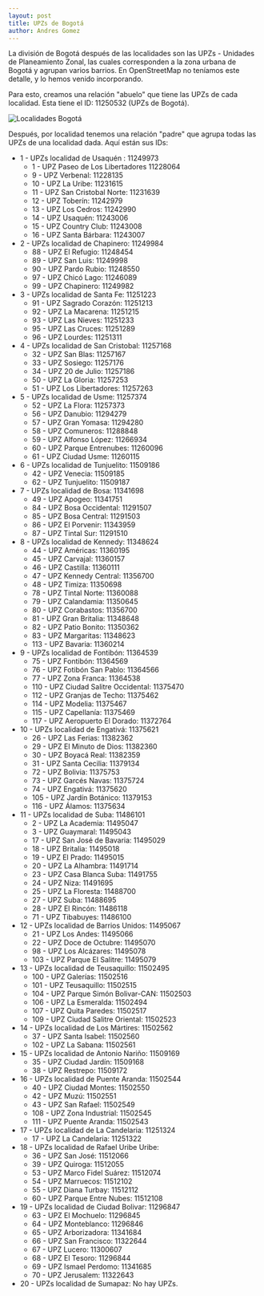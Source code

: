 ```yaml
---
layout: post
title: UPZs de Bogotá
author: Andres Gomez
---
```


La división de Bogotá después de las localidades son las UPZs - Unidades de Planeamiento Zonal, las cuales corresponden a la zona urbana de Bogotá y agrupan varios barrios.
En OpenStreetMap no teníamos este detalle, y lo hemos venido incorporando.

Para esto, creamos una relación "abuelo" que tiene las UPZs de cada localidad. Esta tiene el ID: 11250532 (UPZs de Bogotá).

![Localidades Bogotá](/bogota/img/2020-08-26-UPZs-Bogota.png)

Después, por localidad tenemos una relación "padre" que agrupa todas las UPZs de una localidad dada. Aquí están sus IDs:

* 1 - UPZs localidad de Usaquén : 11249973
  * 1 - UPZ Paseo de Los Libertadores 11228064
  * 9 - UPZ Verbenal: 11228135
  * 10 - UPZ La Uribe: 11231615
  * 11 - UPZ San Cristobal Norte: 11231639
  * 12 - UPZ Toberín: 11242979
  * 13 - UPZ Los Cedros: 11242990
  * 14 - UPZ Usaquén: 11243006
  * 15 - UPZ Country Club: 11243008
  * 16 - UPZ Santa Bárbara: 11243007
* 2 - UPZs localidad de Chapinero: 11249984
  * 88 - UPZ El Refugio: 11248454
  * 89 - UPZ San Luis: 11249998
  * 90 - UPZ Pardo Rubio: 11248550
  * 97 - UPZ Chicó Lago: 11246089
  * 99 - UPZ Chapinero: 11249982
* 3 - UPZs localidad de Santa Fe: 11251223
  * 91 - UPZ Sagrado Corazón: 11251213
  * 92 - UPZ La Macarena: 11251215
  * 93 - UPZ Las Nieves: 11251233
  * 95 - UPZ Las Cruces: 11251289
  * 96 - UPZ Lourdes: 11251311
* 4 - UPZs localidad de San Cristobal: 11257168
  * 32 - UPZ San Blas: 11257167
  * 33 - UPZ Sosiego: 11257176
  * 34 - UPZ 20 de Julio: 11257186
  * 50 - UPZ La Gloria: 11257253
  * 51 - UPZ Los Libertadores: 11257263
* 5 - UPZs localidad de Usme: 11257374
  * 52 - UPZ La Flora: 11257373
  * 56 - UPZ Danubio: 11294279
  * 57 - UPZ Gran Yomasa: 11294280
  * 58 - UPZ Comuneros: 11288848
  * 59 - UPZ Alfonso López: 11266934
  * 60 - UPZ Parque Entrenubes: 11260096
  * 61 - UPZ Ciudad Usme: 11260115
* 6 - UPZs localidad de Tunjuelito: 11509186
  * 42 - UPZ Venecia: 11509185
  * 62 - UPZ Tunjuelito: 11509187
* 7 - UPZs localidad de Bosa: 11341698
  * 49 - UPZ Apogeo: 11341751
  * 84 - UPZ Bosa Occidental: 11291507
  * 85 - UPZ Bosa Central: 11291503
  * 86 - UPZ El Porvenir: 11343959
  * 87 - UPZ Tintal Sur: 11291510
* 8 - UPZs localidad de Kennedy: 11348624
  * 44 - UPZ Américas: 11360195
  * 45 - UPZ Carvajal: 11360157
  * 46 - UPZ Castilla: 11360111
  * 47 - UPZ Kennedy Central: 11356700
  * 48 - UPZ Timiza: 11350698
  * 78 - UPZ Tintal Norte: 11360088
  * 79 - UPZ Calandamia: 11350645
  * 80 - UPZ Corabastos: 11356700
  * 81 - UPZ Gran Britalia: 11348648
  * 82 - UPZ Patio Bonito: 11350362
  * 83 - UPZ Margaritas: 11348623
  * 113 - UPZ Bavaria: 11360214
* 9 - UPZs localidad de Fontibón: 11364539
  * 75 - UPZ Fontibón: 11364569
  * 76 - UPZ Fotibón San Pablo: 11364566
  * 77 - UPZ Zona Franca: 11364538
  * 110 - UPZ Ciudad Salitre Occidental: 11375470
  * 112 - UPZ Granjas de Techo: 11375462
  * 114 - UPZ Modelia: 11375467
  * 115 - UPZ Capellanía: 11375469
  * 117 - UPZ Aeropuerto El Dorado: 11372764
* 10 - UPZs localidad de Engativá: 11375621
  * 26 - UPZ Las Ferias: 11382362
  * 29 - UPZ El Minuto de Dios: 11382360
  * 30 - UPZ Boyacá Real: 11382359
  * 31 - UPZ Santa Cecilia: 11379134
  * 72 - UPZ Bolivia: 11375753
  * 73 - UPZ Garcés Navas: 11375724
  * 74 - UPZ Engativá: 11375620
  * 105 - UPZ Jardín Botánico: 11379153
  * 116 - UPZ Álamos: 11375634
* 11 - UPZs localidad de Suba: 11486101
  * 2 - UPZ La Academia: 11495047
  * 3 - UPZ Guaymaral: 11495043
  * 17 - UPZ San José de Bavaria: 11495029
  * 18 - UPZ Britalia: 11495018
  * 19 - UPZ El Prado: 11495015
  * 20 - UPZ La Alhambra: 11491714
  * 23 - UPZ Casa Blanca Suba: 11491755
  * 24 - UPZ Niza: 11491695
  * 25 - UPZ La Floresta: 11488700
  * 27 - UPZ Suba: 11488695
  * 28 - UPZ El Rincón: 11486118
  * 71 - UPZ Tibabuyes: 11486100
* 12 - UPZs localidad de Barrios Unidos: 11495067
  * 21 - UPZ Los Andes: 11495066
  * 22 - UPZ Doce de Octubre: 11495070
  * 98 - UPZ Los Alcázares: 11495078
  * 103 - UPZ Parque El Salitre: 11495079
* 13 - UPZs localidad de Teusaquillo: 11502495
  * 100 - UPZ Galerías: 11502516
  * 101 - UPZ Teusaquillo: 11502515
  * 104 - UPZ Parque Simón Bolivar-CAN: 11502503
  * 106 - UPZ La Esmeralda: 11502494
  * 107 - UPZ Quita Paredes: 11502517
  * 109 - UPZ Ciudad Salitre Oriental: 11502523
* 14 - UPZs localidad de Los Mártires: 11502562
  * 37 - UPZ Santa Isabel: 11502560
  * 102 - UPZ La Sabana: 11502561
* 15 - UPZs localidad de Antonio Nariño: 11509169
  * 35 - UPZ Ciudad Jardín: 11509168
  * 38 - UPZ Restrepo: 11509172
* 16 - UPZs localidad de Puente Aranda: 11502544
  * 40 - UPZ Ciudad Montes: 11502550
  * 42 - UPZ Muzú: 11502551
  * 43 - UPZ San Rafael: 11502549
  * 108 - UPZ Zona Industrial: 11502545
  * 111 - UPZ Puente Aranda: 11502543
* 17 - UPZs localidad de La Candelaria: 11251324
  * 17 - UPZ La Candelaria: 11251322
* 18 - UPZs localidad de Rafael Uribe Uribe: 
  * 36 - UPZ San José: 11512066
  * 39 - UPZ Quiroga: 11512055
  * 53 - UPZ Marco Fidel Suárez: 11512074
  * 54 - UPZ Marruecos: 11512102
  * 55 - UPZ Diana Turbay: 11512112
  * 60 - UPZ Parque Entre Nubes: 11512108
* 19 - UPZs localidad de Ciudad Bolivar: 11296847
  * 63 - UPZ El Mochuelo: 11296845
  * 64 - UPZ Monteblanco: 11296846
  * 65 - UPZ Arborizadora: 11341684
  * 66 - UPZ San Francisco: 11322644
  * 67 - UPZ Lucero: 11300607
  * 68 - UPZ El Tesoro: 11296844
  * 69 - UPZ Ismael Perdomo: 11341685
  * 70 - UPZ Jerusalem: 11322643
* 20 - UPZs localidad de Sumapaz: No hay UPZs.
